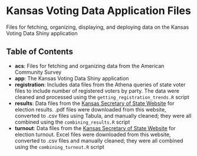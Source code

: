 # Kansas Voting Data Application Files
Files for fetching, organizing, displaying, and deploying data on the Kansas Voting Data Shiny application  

## Table of Contents
- **acs**: Files for fetching and organizing data from the American Community Survey  
- **app**: The Kansas Voting Data Shiny application  
- **registration**: Includes data files from the Athena queries of state voter files to include number of registered voters by party. The data were cleaned and processed using the `getting_registration_trends.R` script  
- **results**: Data files from the [Kansas Secretary of State Website](http://www.kssos.org/elections/elections_statistics.html) for election results. .pdf files were downloaded from this website, converted to .csv files using Tabula, and manually cleaned; they were all combined using the `combining_results.R` script  
- **turnout**: Data files from the [Kansas Secretary of State Website](http://www.kssos.org/elections/elections_statistics.html) for election turnout. Excel files were downloaded from this website, converted to .csv files and manually cleaned; they were all combined using the `combining_turnout.R` script  